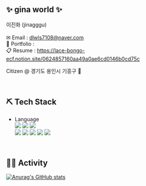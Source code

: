 <h2>✨ gina world ✨</h2>

<!--
**jinaggu/jinaggu** is a ✨ _special_ ✨ repository because its `README.md` (this file) appears on your GitHub profile.

Here are some ideas to get you started:

- 🔭 I’m currently working on ...
- 🌱 I’m currently learning ...
- 👯 I’m looking to collaborate on ...
- 🤔 I’m looking for help with ...
- 💬 Ask me about ...
- 📫 How to reach me: ...
- 😄 Pronouns: ...
- ⚡ Fun fact: ...
-->


이진화 (jinagggu) <br/>
<br/>
✉ Email : dlwls7108@naver.com <br/>
📰 Portfolio : <br/>
📋 Resume : https://lace-bongo-ecf.notion.site/0624857160aa49a0ae6cd0146b0cd75c <br/>

Citizen @ 경기도 용인시 기흥구 🏡

<br/>
<h2>⛏ Tech Stack</h2>
<ul>
  <li>Language
    <br/>
    <img src="https://img.shields.io/badge/javascript-F7DF1E?style=flat-square&logo=javascript&logoColor=black"/>
    <img src="https://img.shields.io/badge/HTML5-E34F26?style=flat-square&logo=HTML5&logoColor=white"/>
    <img src="https://img.shields.io/badge/CSS3-1572B6?style=flat-square&logo=CSS3&logoColor=white"/>
    <br/>
    <img src="https://img.shields.io/badge/java-007396?style=flat-square&logo=java&logoColor=white"/> 
    <img src="https://img.shields.io/badge/Node.js-339933?style=flat-square&logo=Node.js&logoColor=white"/>
    <img src="https://img.shields.io/badge/Oracle-F80000?style=flat-square&logo=Oracle&logoColor=white"/>
    <img src="https://img.shields.io/badge/MySQL-4479A1?style=flat-square&logo=MySQL&logoColor=white"/> 
    <img src="https://img.shields.io/badge/MongoDB-47A248?style=flat-square&logo=MongoDB&logoColor=white"/>  
  </li>
</ul>

<br/>
<h2>🏃‍♂️ Activity</h2>

[![Anurag's GitHub stats](https://github-readme-stats.vercel.app/api?username=jinaggu)](https://github.com/jinaggu/github-readme-stats)

